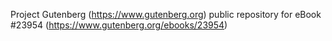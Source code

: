 Project Gutenberg (https://www.gutenberg.org) public repository for eBook #23954 (https://www.gutenberg.org/ebooks/23954)
